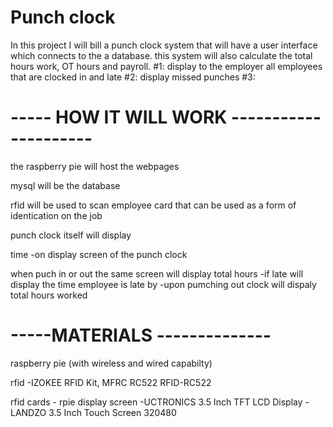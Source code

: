 # Punch clock 
In this project I will bill a punch clock system that will have a user interface which connects to the a database. this system will also calculate the total hours work, OT hours and payroll. 
#1: display to the employer all employees that are clocked in and late
#2: display missed punches
#3: 

# ----- HOW IT WILL WORK ---------------------
the raspberry pie will host the webpages 

mysql will be the database 

rfid will be used to scan employee card that can be used as a form of identication on the job

punch clock itself will display

time -on display screen of the punch clock

when puch in or out the same screen will display total hours
    -if late will display the time employee is late by
    -upon pumching out clock will dispaly total hours worked

# -----MATERIALS --------------
raspberry pie (with wireless and wired capabilty)

rfid
    -IZOKEE RFID Kit, MFRC RC522 RFID-RC522

rfid cards
    -
 rpie display screen
    -UCTRONICS 3.5 Inch TFT LCD Display 
    -LANDZO 3.5 Inch Touch Screen 320480
